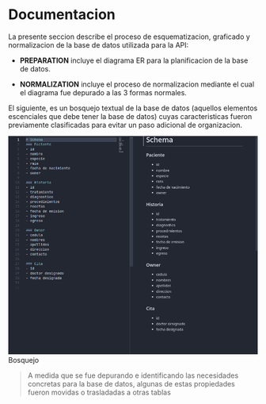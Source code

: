 # Documentacion
La presente seccion describe el proceso de esquematizacion, graficado y normalizacion de la base de datos utilizada para la API:

- __PREPARATION__ incluye el diagrama ER para la planificacion de la base de datos.

- __NORMALIZATION__ incluye el proceso de normalizacion mediante el cual el diagrama fue depurado a las 3 formas normales.

El siguiente, es un bosquejo textual de la base de datos (aquellos elementos escenciales que debe tener la base de datos) cuyas caracteristicas fueron previamente clasificadas para evitar un paso adicional de organizacion.

![alt text](image-2.png)
Bosquejo

> A medida que se fue depurando e identificando las necesidades concretas para la base de datos, algunas de estas propiedades fueron movidas o trasladadas a otras tablas